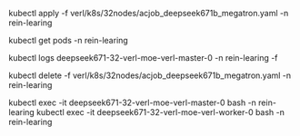 kubectl apply -f verl/k8s/32nodes/acjob_deepseek671b_megatron.yaml -n rein-learing 

kubectl get pods -n rein-learing

kubectl logs deepseek671-32-verl-moe-verl-master-0 -n rein-learing -f

kubectl delete -f verl/k8s/32nodes/acjob_deepseek671b_megatron.yaml -n rein-learing 

kubectl exec -it deepseek671-32-verl-moe-verl-master-0 bash -n rein-learing
kubectl exec -it deepseek671-32-verl-moe-verl-worker-0 bash -n rein-learing



